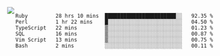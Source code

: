 

<a href="https://github.com/anuraghazra/github-readme-stats">
  <img align="left" src="https://github-readme-stats.vercel.app/api?username=kfly8&count_private=true&show_icons=true&theme=calm" />
</a>


<!--START_SECTION:waka-->

```text
Ruby         28 hrs 10 mins  ███████████████████████░░   92.35 %
Perl         1 hr 22 mins    █░░░░░░░░░░░░░░░░░░░░░░░░   04.50 %
TypeScript   22 mins         ▒░░░░░░░░░░░░░░░░░░░░░░░░   01.23 %
SQL          16 mins         ▒░░░░░░░░░░░░░░░░░░░░░░░░   00.87 %
Vim Script   13 mins         ▒░░░░░░░░░░░░░░░░░░░░░░░░   00.75 %
Bash         2 mins          ░░░░░░░░░░░░░░░░░░░░░░░░░   00.11 %
```

<!--END_SECTION:waka-->
